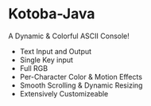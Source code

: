 # Kotoba-Java

A Dynamic & Colorful ASCII Console!
- Text Input and Output
- Single Key input
- Full RGB
- Per-Character Color & Motion Effects
- Smooth Scrolling & Dynamic Resizing
- Extensively Customizeable
